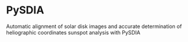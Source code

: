 # PySDIA
Automatic alignment of solar disk images and accurate determination of heliographic coordinates sunspot analysis with PySDIA
